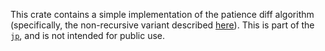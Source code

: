 This crate contains a simple implementation of the patience diff algorithm
(specifically, the non-recursive variant described
[here](https://bramcohen.livejournal.com/73318.html)). This is part of the
[`jp`](https://github.com/jneem/jp), and is not intended for public use.
